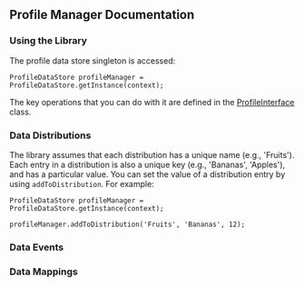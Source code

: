 ## Profile Manager Documentation

### Using the Library

The profile data store singleton is accessed:

```
ProfileDataStore profileManager = ProfileDataStore.getInstance(context);
```

The key operations that you can do with it are defined in the [ProfileInterface](https://github.com/xsenselabs/ProfileManager/blob/master/src/com/ubhave/profilemanager/ProfileInterface.java) class.

### Data Distributions

The library assumes that each distribution has a unique name (e.g., 'Fruits'). Each entry in a distribution is also a unique key (e.g., 'Bananas', 'Apples'), and has a particular value. You can set the value of a distribution entry by using ```addToDistribution```. For example:

```
ProfileDataStore profileManager = ProfileDataStore.getInstance(context);

profileManager.addToDistribution('Fruits', 'Bananas', 12);
```

### Data Events

### Data Mappings

